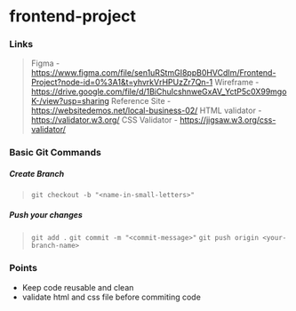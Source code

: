 # frontend-project

### Links

> Figma - https://www.figma.com/file/sen1uRStmGI8ppB0HVCdIm/Frontend-Project?node-id=0%3A1&t=yhvrkVrHPUzZr7Qn-1
> Wireframe - https://drive.google.com/file/d/1BiChuIcshnweGxAV_YctP5c0X99mgoK-/view?usp=sharing
> Reference Site - https://websitedemos.net/local-business-02/
> HTML validator - https://validator.w3.org/
> CSS Validator - https://jigsaw.w3.org/css-validator/

### Basic Git Commands
##### Create Branch
> `git checkout -b "<name-in-small-letters>"`

##### Push your changes
> `git add .`
> `git commit -m "<commit-message>"`
> `git push origin <your-branch-name>`

### Points
* Keep code reusable and clean
* validate html and css file before commiting code